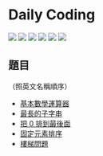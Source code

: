 # Daily Coding

![](https://github.com/MilesChou/daily-coding/workflows/Crystal%20CI/badge.svg)
![](https://github.com/MilesChou/daily-coding/workflows/Elixir%20CI/badge.svg)
![](https://github.com/MilesChou/daily-coding/workflows/Kotlin%20CI/badge.svg)
![](https://github.com/MilesChou/daily-coding/workflows/Lua%20CI/badge.svg)
![](https://github.com/MilesChou/daily-coding/workflows/Node%20CI/badge.svg)
![](https://github.com/MilesChou/daily-coding/workflows/PHP%20CI/badge.svg)

## 題目

（照英文名稱順序）

* [基本數學運算器](questions/basic-mathematical-operations.md)
* [最長的子字串](questions/longest-substring.md)
* [把 0 排到最後面](questions/move_zero_to_backward.md)
* [固定元素排序](questions/sort-fixed-number.md)
* [樓梯問題](questions/staircase.md)
